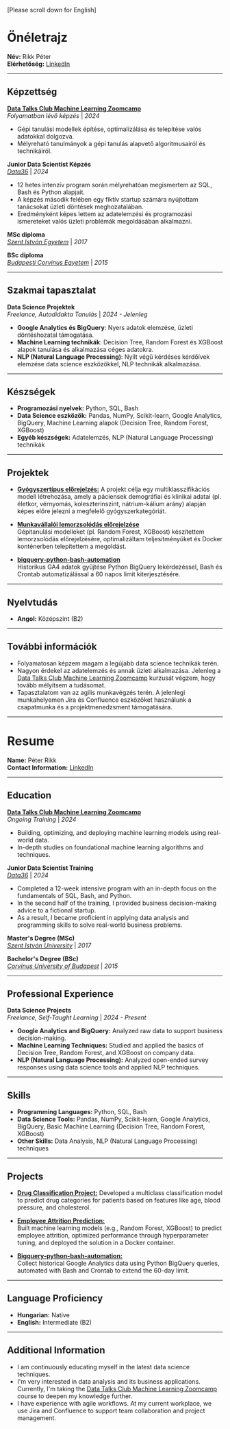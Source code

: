 [Please scroll down for English]

# Önéletrajz

**Név:** Rikk Péter  
**Elérhetőség:** [LinkedIn](https://www.linkedin.com/in/peter-rikk-data/)

---

## Képzettség

**[Data Talks Club Machine Learning Zoomcamp](https://datatalks.club/blog/machine-learning-zoomcamp.html)**  
_Folyamatban lévő képzés_ | _2024_  
- Gépi tanulási modellek építése, optimalizálása és telepítése valós adatokkal dolgozva.
- Mélyreható tanulmányok a gépi tanulás alapvető algoritmusairól és technikáiról.

**Junior Data Scientist Képzés**  
_[Data36](https://data36.com/)_ | _2024_  
- 12 hetes intenzív program során mélyrehatóan megismertem az SQL, Bash és Python alapjait.
- A képzés második felében egy fiktív startup számára nyújtottam tanácsokat üzleti döntések meghozatalában.
- Eredményként képes lettem az adatelemzési és programozási ismereteket valós üzleti problémák megoldásában alkalmazni.

**MSc diploma**  
_[Szent István Egyetem](https://www.szie.hu/)_ | _2017_  

**BSc diploma**  
_[Budapesti Corvinus Egyetem](https://www.uni-corvinus.hu/)_ | _2015_

---

## Szakmai tapasztalat

**Data Science Projektek**  
_Freelance, Autodidakta Tanulás_ | _2024 - Jelenleg_  
- **Google Analytics és BigQuery**: Nyers adatok elemzése, üzleti döntéshozatal támogatása.
- **Machine Learning technikák**: Decision Tree, Random Forest és XGBoost alapok tanulása és alkalmazása céges adatokra.
- **NLP (Natural Language Processing)**: Nyílt végű kérdéses kérdőívek elemzése data science eszközökkel, NLP technikák alkalmazása.

---

## Készségek

- **Programozási nyelvek:** Python, SQL, Bash  
- **Data Science eszközök:** Pandas, NumPy, Scikit-learn, Google Analytics, BigQuery, Machine Learning alapok (Decision Tree, Random Forest, XGBoost)  
- **Egyéb készségek:** Adatelemzés, NLP (Natural Language Processing) technikák  

---

## Projektek

- **[Gyógyszertípus előrejelzés:](https://github.com/azapeti/ml-zoomcamp-homeworks-and-projects/tree/main/12_capstone_project_1)**
A projekt célja egy multiklasszifikációs modell létrehozása, amely a páciensek demográfiai és klinikai adatai (pl. életkor, vérnyomás, koleszterinszint, nátrium-kálium arány) alapján képes előre jelezni a megfelelő gyógyszerkategóriát.

- **[Munkavállalói lemorzsolódás előrejelzése](https://github.com/azapeti/ml-zoomcamp-homeworks/tree/edit_README/07_midterm_project)**  
Gépitanulási modelleket (pl. Random Forest, XGBoost) készítettem lemorzsolódás előrejelzésére, optimalizáltam teljesítményüket és Docker konténerben telepítettem a megoldást.  

- **[bigquery-python-bash-automation](https://github.com/azapeti/bigquery-python-bash-automation)**  
Historikus GA4 adatok gyűjtése Python BigQuery lekérdezéssel, Bash és Crontab automatizálással a 60 napos limit kiterjesztésére.

---

## Nyelvtudás

- **Angol:** Középszint (B2)

---

## További információk

- Folyamatosan képzem magam a legújabb data science technikák terén.
- Nagyon érdekel az adatelemzés és annak üzleti alkalmazása. Jelenleg a [Data Talks Club Machine Learning Zoomcamp](https://datatalks.club/blog/machine-learning-zoomcamp.html) kurzusát végzem, hogy tovább mélyítsem a tudásomat.
- Tapasztalatom van az agilis munkavégzés terén. A jelenlegi munkahelyemen Jira és Confluence eszközöket használunk a csapatmunka és a projektmenedzsment támogatására.

---

# Resume

**Name:** Péter Rikk  
**Contact Information:** [LinkedIn](https://www.linkedin.com/in/peter-rikk-data/)

---

## Education

**[Data Talks Club Machine Learning Zoomcamp](https://datatalks.club/blog/machine-learning-zoomcamp.html)**  
_Ongoing Training_ | _2024_  
- Building, optimizing, and deploying machine learning models using real-world data.  
- In-depth studies on foundational machine learning algorithms and techniques.  

**Junior Data Scientist Training**  
_[Data36](https://data36.com/)_ | _2024_  
- Completed a 12-week intensive program with an in-depth focus on the fundamentals of SQL, Bash, and Python.  
- In the second half of the training, I provided business decision-making advice to a fictional startup.  
- As a result, I became proficient in applying data analysis and programming skills to solve real-world business problems.  

**Master's Degree (MSc)**  
_[Szent István University](https://www.szie.hu/)_ | _2017_  

**Bachelor's Degree (BSc)**  
_[Corvinus University of Budapest](https://www.uni-corvinus.hu/)_ | _2015_  

---

## Professional Experience

**Data Science Projects**  
_Freelance, Self-Taught Learning_ | _2024 - Present_  
- **Google Analytics and BigQuery:** Analyzed raw data to support business decision-making.  
- **Machine Learning Techniques:** Studied and applied the basics of Decision Tree, Random Forest, and XGBoost on company data.  
- **NLP (Natural Language Processing):** Analyzed open-ended survey responses using data science tools and applied NLP techniques.  

---

## Skills

- **Programming Languages:** Python, SQL, Bash  
- **Data Science Tools:** Pandas, NumPy, Scikit-learn, Google Analytics, BigQuery, Basic Machine Learning (Decision Tree, Random Forest, XGBoost)  
- **Other Skills:** Data Analysis, NLP (Natural Language Processing) techniques  

---

## Projects

- **[Drug Classification Project:](https://github.com/azapeti/ml-zoomcamp-homeworks-and-projects/tree/main/12_capstone_project_1)**
Developed a multiclass classification model to predict drug categories for patients based on features like age, blood pressure, and cholesterol.

- **[Employee Attrition Prediction:](https://github.com/azapeti/ml-zoomcamp-homeworks/tree/edit_README/07_midterm_project)**  
Built machine learning models (e.g., Random Forest, XGBoost) to predict employee attrition, optimized performance through hyperparameter tuning, and deployed the solution in a Docker container.  

- **[Bigquery-python-bash-automation:](https://github.com/azapeti/bigquery-python-bash-automation)**  
Collect historical Google Analytics data using Python BigQuery queries, automated with Bash and Crontab to extend the 60-day limit.

---

## Language Proficiency

- **Hungarian:** Native  
- **English:** Intermediate (B2)  

---

## Additional Information

- I am continuously educating myself in the latest data science techniques.  
- I'm very interested in data analysis and its business applications. Currently, I'm taking the [Data Talks Club Machine Learning Zoomcamp](https://datatalks.club/blog/machine-learning-zoomcamp.html) course to deepen my knowledge further.  
- I have experience with agile workflows. At my current workplace, we use Jira and Confluence to support team collaboration and project management.  
